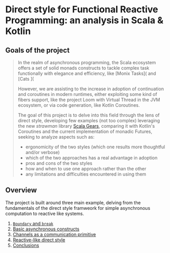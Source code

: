 # Direct style for Functional Reactive Programming: an analysis in Scala & Kotlin

## Goals of the project

> In the realm of asynchronous programming, the Scala ecosystem offers a set of solid monads constructs to tackle complex task functionally with elegance and efficiency, like [Monix Tasks]( and [Cats ](
>
> However, we are assisting to the increase in adoption of continuation and coroutines in modern runtimes, either exploiting some kind of fibers support, like the project Loom with Virtual Thread in the JVM ecosystem, or via code generation, like Kotlin Coroutines.
>
> The goal of this project is to delve into this field through the lens of direct style, developing few examples (not too complex) leveraging the new *strawman* library [Scala Gears](https://github.com/lampepfl/gears), comparing it with Kotlin's Coroutines and the current implementation of monadic Futures, seeking to analyze aspects such as:
> - ergonomicity of the two styles (which one results more thoughtful and/or verbose)
> - which of the two approaches has a real advantage in adoption
> - pros and cons of the two styles
> - how and when to use one approach rather than the other 
> - any limitations and difficulties encountered in using them

## Overview

The project is built around three main example, delving from the fundamentals of the direct style framweork for simple asynchronous computation to reactive like systems. 

1. [`Boundary` and `break`](./docs/01-boundaries)
2. [Basic asynchronous constructs](./docs/02-basics)
3. [Channels as a communication primitive](./docs/03-channels)
4. [Reactive-like direct style](./docs/04-rears)
5. [Conclusions](./docs/05-going-further)
